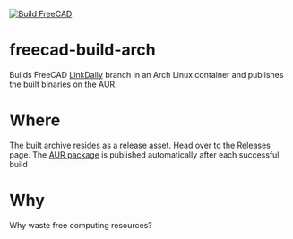 [![Build FreeCAD](https://github.com/Bonnee/freecad-build-arch/actions/workflows/build.yml/badge.svg)](https://github.com/Bonnee/freecad-build-arch/actions/workflows/build.yml)
# freecad-build-arch
Builds FreeCAD [LinkDaily](https://github.com/realthunder/FreeCAD/tree/LinkDaily) branch in an Arch Linux container and publishes the built binaries on the AUR.

# Where
The built archive resides as a release asset. Head over to the [Releases](https://github.com/Bonnee/freecad-build-arch/releases) page. The [AUR package](https://aur.archlinux.org/packages/freecad-linkstage3-bin) is published automatically after each successful build

# Why
Why waste free computing resources?
